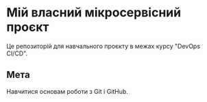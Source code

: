 # Мій власний мікросервісний проєкт

Це репозиторій для навчального проєкту в межах курсу "DevOps CI/CD".

## Мета

Навчитися основам роботи з Git і GitHub.
